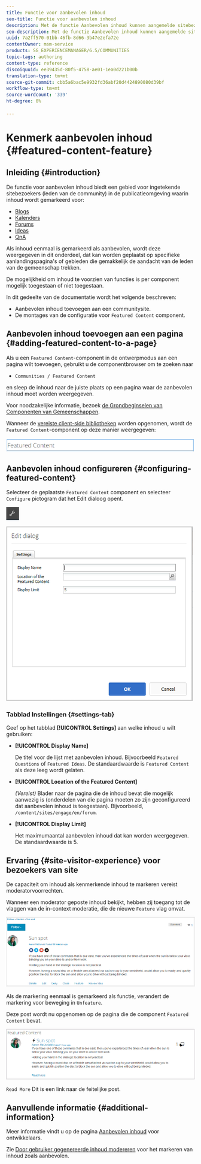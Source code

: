 ```yaml
---
title: Functie voor aanbevolen inhoud
seo-title: Functie voor aanbevolen inhoud
description: Met de functie Aanbevolen inhoud kunnen aangemelde sitebezoekers inhoud markeren
seo-description: Met de functie Aanbevolen inhoud kunnen aangemelde sitebezoekers inhoud markeren
uuid: 7a2ff570-01bb-46fb-8d66-3b47e2efa72e
contentOwner: msm-service
products: SG_EXPERIENCEMANAGER/6.5/COMMUNITIES
topic-tags: authoring
content-type: reference
discoiquuid: ee39435d-80f5-4758-ae01-1ea0d221b00b
translation-type: tm+mt
source-git-commit: cbb5a6bac5e9932fd36abf20d4424890080d39bf
workflow-type: tm+mt
source-wordcount: '339'
ht-degree: 0%

---
```



# Kenmerk aanbevolen inhoud {#featured-content-feature}

## Inleiding {#introduction}

De functie voor aanbevolen inhoud biedt een gebied voor ingetekende sitebezoekers (leden van de community) in de publicatieomgeving waarin inhoud wordt gemarkeerd voor:

* [Blogs](blog-feature.md)
* [Kalenders](calendar.md)
* [Forums](forum.md)
* [Ideas](ideation-feature.md)
* [QnA](working-with-qna.md)

Als inhoud eenmaal is gemarkeerd als aanbevolen, wordt deze weergegeven in dit onderdeel, dat kan worden geplaatst op specifieke aanlandingspagina&#39;s of gebieden die gemakkelijk de aandacht van de leden van de gemeenschap trekken.

De mogelijkheid om inhoud te voorzien van functies is per component mogelijk toegestaan of niet toegestaan.

In dit gedeelte van de documentatie wordt het volgende beschreven:

* Aanbevolen inhoud toevoegen aan een communitysite.
* De montages van de configuratie voor `Featured Content` component.

## Aanbevolen inhoud toevoegen aan een pagina {#adding-featured-content-to-a-page}

Als u een `Featured Content`-component in de ontwerpmodus aan een pagina wilt toevoegen, gebruikt u de componentbrowser om te zoeken naar

* `Communities / Featured Content`

en sleep de inhoud naar de juiste plaats op een pagina waar de aanbevolen inhoud moet worden weergegeven.

Voor noodzakelijke informatie, bezoek [de Grondbeginselen van Componenten van Gemeenschappen](basics.md).

Wanneer de [vereiste client-side bibliotheken](essentials-featured.md#essentials-for-client-side) worden opgenomen, wordt de `Featured Content`-component op deze manier weergegeven:

![chlimage_1-13](assets/chlimage_1-13.png)

## Aanbevolen inhoud configureren {#configuring-featured-content}

Selecteer de geplaatste `Featured Content` component en selecteer `Configure` pictogram dat het Edit dialoog opent.

![chlimage_1-14](assets/chlimage_1-14.png)

![chlimage_1-15](assets/chlimage_1-15.png)

### Tabblad Instellingen {#settings-tab}

Geef op het tabblad **[!UICONTROL Settings]** aan welke inhoud u wilt gebruiken:

* **[!UICONTROL Display Name]**

   De titel voor de lijst met aanbevolen inhoud. Bijvoorbeeld `Featured Questions` of `Featured Ideas`. De standaardwaarde is `Featured Content` als deze leeg wordt gelaten.

* **[!UICONTROL Location of the Featured Content]**

   *(Vereist)* Blader naar de pagina die de inhoud bevat die mogelijk aanwezig is (onderdelen van die pagina moeten zo zijn geconfigureerd dat aanbevolen inhoud is toegestaan). Bijvoorbeeld, `/content/sites/engage/en/forum`.

* **[!UICONTROL Display Limit]**

   Het maximumaantal aanbevolen inhoud dat kan worden weergegeven. De standaardwaarde is 5.

## Ervaring {#site-visitor-experience} voor bezoekers van site

De capaciteit om inhoud als kenmerkende inhoud te markeren vereist moderatorvoorrechten.

Wanneer een moderator geposte inhoud bekijkt, hebben zij toegang tot de vlaggen van de in-context moderatie, die de nieuwe `Feature` vlag omvat.

![chlimage_1-16](assets/chlimage_1-16.png)

Als de markering eenmaal is gemarkeerd als functie, verandert de markering voor beweging in `Unfeature`.

Deze post wordt nu opgenomen op de pagina die de component `Featured Content` bevat.

![chlimage_1-17](assets/chlimage_1-17.png)

`Read More` Dit is een link naar de feitelijke post.

## Aanvullende informatie {#additional-information}

Meer informatie vindt u op de pagina [Aanbevolen inhoud](essentials-featured.md) voor ontwikkelaars.

Zie [Door gebruiker gegenereerde inhoud modereren](moderate-ugc.md) voor het markeren van inhoud zoals aanbevolen.
